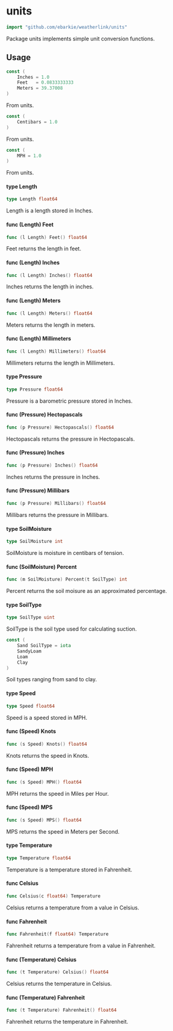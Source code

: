 # units

```go
import "github.com/ebarkie/weatherlink/units"
```

Package units implements simple unit conversion functions.

## Usage

```go
const (
	Inches = 1.0
	Feet   = 0.0833333333
	Meters = 39.37008
)
```
From units.

```go
const (
	Centibars = 1.0
)
```
From units.

```go
const (
	MPH = 1.0
)
```
From units.

#### type Length

```go
type Length float64
```

Length is a length stored in Inches.

#### func (Length) Feet

```go
func (l Length) Feet() float64
```
Feet returns the length in feet.

#### func (Length) Inches

```go
func (l Length) Inches() float64
```
Inches returns the length in inches.

#### func (Length) Meters

```go
func (l Length) Meters() float64
```
Meters returns the length in meters.

#### func (Length) Millimeters

```go
func (l Length) Millimeters() float64
```
Millimeters returns the length in Millimeters.

#### type Pressure

```go
type Pressure float64
```

Pressure is a barometric pressure stored in Inches.

#### func (Pressure) Hectopascals

```go
func (p Pressure) Hectopascals() float64
```
Hectopascals returns the pressure in Hectopascals.

#### func (Pressure) Inches

```go
func (p Pressure) Inches() float64
```
Inches returns the pressure in Inches.

#### func (Pressure) Millibars

```go
func (p Pressure) Millibars() float64
```
Millibars returns the pressure in Millibars.

#### type SoilMoisture

```go
type SoilMoisture int
```

SoilMoisture is moisture in centibars of tension.

#### func (SoilMoisture) Percent

```go
func (m SoilMoisture) Percent(t SoilType) int
```
Percent returns the soil moisure as an approximated percentage.

#### type SoilType

```go
type SoilType uint
```

SoilType is the soil type used for calculating suction.

```go
const (
	Sand SoilType = iota
	SandyLoam
	Loam
	Clay
)
```
Soil types ranging from sand to clay.

#### type Speed

```go
type Speed float64
```

Speed is a speed stored in MPH.

#### func (Speed) Knots

```go
func (s Speed) Knots() float64
```
Knots returns the speed in Knots.

#### func (Speed) MPH

```go
func (s Speed) MPH() float64
```
MPH returns the speed in Miles per Hour.

#### func (Speed) MPS

```go
func (s Speed) MPS() float64
```
MPS returns the speed in Meters per Second.

#### type Temperature

```go
type Temperature float64
```

Temperature is a temperature stored in Fahrenheit.

#### func  Celsius

```go
func Celsius(c float64) Temperature
```
Celsius returns a temperature from a value in Celsius.

#### func  Fahrenheit

```go
func Fahrenheit(f float64) Temperature
```
Fahrenheit returns a temperature from a value in Fahrenheit.

#### func (Temperature) Celsius

```go
func (t Temperature) Celsius() float64
```
Celsius returns the temperature in Celsius.

#### func (Temperature) Fahrenheit

```go
func (t Temperature) Fahrenheit() float64
```
Fahrenheit returns the temperature in Fahrenheit.
